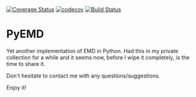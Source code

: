 [![Coverage Status](https://coveralls.io/repos/github/laszukdawid/PyEMD/badge.svg?branch=master)](https://coveralls.io/github/laszukdawid/PyEMD?branch=master)
[![codecov](https://codecov.io/gh/laszukdawid/PyEMD/branch/master/graph/badge.svg)](https://codecov.io/gh/laszukdawid/PyEMD)
[![Build Status](https://travis-ci.org/laszukdawid/PyEMD.png?branch=master)](https://travis-ci.org/laszukdawid/PyEMD)

# PyEMD
Yet another implementation of EMD in Python. Had this in my private collection for a while and it seems now, before I wipe it completely, is the time to share it.

Don't hesitate to contact me with any questions/suggestions.

Enjoy it!
